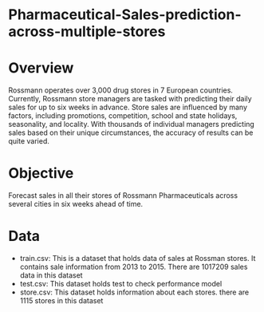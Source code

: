 # Pharmaceutical-Sales-prediction-across-multiple-stores

 # Overview
 Rossmann operates over 3,000 drug stores in 7 European countries. Currently, Rossmann store managers are tasked with predicting their daily sales for up to six weeks in advance. Store sales are influenced by many factors, including promotions, competition, school and state holidays, seasonality, and locality. With thousands of individual managers predicting sales based on their unique circumstances, the accuracy of results can be quite varied.
 # Objective
Forecast sales in all their stores of Rossmann Pharmaceuticals  across several cities  in six weeks ahead of time.

# Data
* train.csv: This is a dataset that holds data of sales at Rossman stores. It contains sale information from 2013 to 2015. There are 1017209 sales data in this dataset
* test.csv: This dataset holds test to check performance model
* store.csv: This dataset holds information about each stores. there are 1115 stores in this dataset
